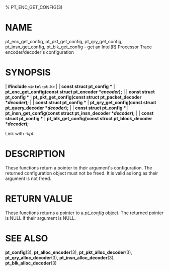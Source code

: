 % PT_ENC_GET_CONFIG(3)

<!---
 ! Copyright (c) 2015-2020, Intel Corporation
 !
 ! Redistribution and use in source and binary forms, with or without
 ! modification, are permitted provided that the following conditions are met:
 !
 !  * Redistributions of source code must retain the above copyright notice,
 !    this list of conditions and the following disclaimer.
 !  * Redistributions in binary form must reproduce the above copyright notice,
 !    this list of conditions and the following disclaimer in the documentation
 !    and/or other materials provided with the distribution.
 !  * Neither the name of Intel Corporation nor the names of its contributors
 !    may be used to endorse or promote products derived from this software
 !    without specific prior written permission.
 !
 ! THIS SOFTWARE IS PROVIDED BY THE COPYRIGHT HOLDERS AND CONTRIBUTORS "AS IS"
 ! AND ANY EXPRESS OR IMPLIED WARRANTIES, INCLUDING, BUT NOT LIMITED TO, THE
 ! IMPLIED WARRANTIES OF MERCHANTABILITY AND FITNESS FOR A PARTICULAR PURPOSE
 ! ARE DISCLAIMED. IN NO EVENT SHALL THE COPYRIGHT OWNER OR CONTRIBUTORS BE
 ! LIABLE FOR ANY DIRECT, INDIRECT, INCIDENTAL, SPECIAL, EXEMPLARY, OR
 ! CONSEQUENTIAL DAMAGES (INCLUDING, BUT NOT LIMITED TO, PROCUREMENT OF
 ! SUBSTITUTE GOODS OR SERVICES; LOSS OF USE, DATA, OR PROFITS; OR BUSINESS
 ! INTERRUPTION) HOWEVER CAUSED AND ON ANY THEORY OF LIABILITY, WHETHER IN
 ! CONTRACT, STRICT LIABILITY, OR TORT (INCLUDING NEGLIGENCE OR OTHERWISE)
 ! ARISING IN ANY WAY OUT OF THE USE OF THIS SOFTWARE, EVEN IF ADVISED OF THE
 ! POSSIBILITY OF SUCH DAMAGE.
 !-->

# NAME

pt_enc_get_config, pt_pkt_get_config, pt_qry_get_config, pt_insn_get_config,
pt_blk_get_config - get an Intel(R) Processor Trace encoder/decoder's
configuration


# SYNOPSIS

| **\#include `<intel-pt.h>`**
|
| **const struct pt_config \***
| **pt_enc_get_config(const struct pt_encoder \**encoder*);**
|
| **const struct pt_config \***
| **pt_pkt_get_config(const struct pt_packet_decoder \**decoder*);**
|
| **const struct pt_config \***
| **pt_qry_get_config(const struct pt_query_decoder \**decoder*);**
|
| **const struct pt_config \***
| **pt_insn_get_config(const struct pt_insn_decoder \**decoder*);**
|
| **const struct pt_config \***
| **pt_blk_get_config(const struct pt_block_decoder \**decoder*);**

Link with *-lipt*.


# DESCRIPTION

These functions return a pointer to their argument's configuration.  The
returned configuration object must not be freed.  It is valid as long as their
argument is not freed.


# RETURN VALUE

These functions returns a pointer to a *pt_config* object.  The returned pointer
is NULL if their argument is NULL.


# SEE ALSO

**pt_config**(3), **pt_alloc_encoder**(3), **pt_pkt_alloc_decoder**(3),
**pt_qry_alloc_decoder**(3), **pt_insn_alloc_decoder**(3),
**pt_blk_alloc_decoder**(3)
